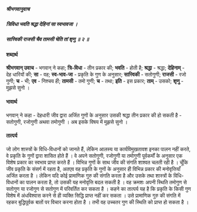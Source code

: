 ##### श्रीभगवानुवाच
##### त्रिविधा भवति श्रद्धा देहिनां सा स्वभावजा ।
##### सात्त्विकी राजसी चैव तामसी चेति तां शृणु ॥ २ ॥

#### शब्दार्थ

**श्रीभगवान् उवाच** - भगवान् ने कहा; **त्रि-विधा** - तीन प्रकार की; **भवति** - होती है; **श्रद्धा** - श्रद्धा; **देहिनाम्** - देह धारियों की; **सा** - वह; **स्व-भाव-जा** - प्रकृति के गुण के अनुसार; **सात्त्विकी** - सतोगुणी; **राजसी** - रजो गुणी; **च** - भी; **एव** - निश्चय ही; **तामसी** - तमो गुणी; **च** - तथा; **इति** - इस प्रकार; **ताम्** - उसको; **शृणु** - मुझसे सुनो ।

#### भावार्थ

भगवान् ने कहा - देहधारी जीव द्वारा अर्जित गुणों के अनुसार उसकी श्रद्धा तीन प्रकार की हो सकती है - सतोगुणी, रजोगुणी अथवा तमोगुणी । अब इसके विषय में मुझसे सुनो ।

#### तात्पर्य

जो लोग शास्त्रों के विधि-विधानों को जानते हैं, लेकिन आलस्य या कार्यविमुखतावश इनका पालन नहीं करते, वे प्रकृति के गुणों द्वारा शासित होते हैं । वे अपने सतोगुणी, रजोगुणी या तमोगुणी पूर्वकर्मों के अनुसार एक विशेष प्रकार का स्वभाव प्राप्त करते हैं । विभिन्न गुणों के साथ जीव की संगति शाश्वत चलती रही है । चूँकि जीव प्रकृति के संसर्ग में रहता है, अतएव वह प्रकृति के गुणों के अनुसार ही विभिन्न प्रकार की मनोवृत्तियाँ अर्जित करता है । लेकिन यदि कोई प्रामाणिक गुरु की संगति करता है और उसके तथा शास्त्रों के विधि-विधानों का पालन करता है, तो उसकी यह मनोवृत्ति बदल सकती है । वह क्रमशः अपनी स्थिति तमोगुण से सतोगुण या रजोगुण से सतोगुण में परिवर्तित कर सकता है । कहने का तात्पर्य यह है कि प्रकृति के किसी गुण विशेष में अंधविश्वास करने से ही व्यक्ति सिद्धि प्राप्त नहीं कर सकता । उसे प्रामाणिक गुरु की संगति में रहकर बुद्धिपूर्वक बातों पर विचार करना होता है । तभी वह उच्चतर गुण की स्थिति को प्राप्त हो सकता है ।